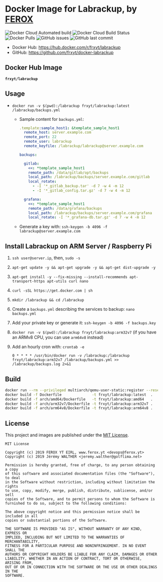 # Docker Image for Labrackup, by [FEROX](https://ferox.yt)

![Docker Cloud Automated build](https://img.shields.io/docker/cloud/automated/frxyt/labrackup.svg)
![Docker Cloud Build Status](https://img.shields.io/docker/cloud/build/frxyt/labrackup.svg)
![Docker Pulls](https://img.shields.io/docker/pulls/frxyt/labrackup.svg)
![GitHub issues](https://img.shields.io/github/issues/frxyt/docker-labrackup.svg)
![GitHub last commit](https://img.shields.io/github/last-commit/frxyt/docker-labrackup.svg)

* Docker Hub: https://hub.docker.com/r/frxyt/labrackup
* GitHub: https://github.com/frxyt/docker-labrackup

## Docker Hub Image

**`frxyt/labrackup`**

## Usage

* `docker run -v $(pwd):/labrackup frxyt/labrackup:latest /labrackup/backups.yml`
  * Sample content for `backups.yml`:

    ```yml
    .template:sample_host1: &template_sample_host1
      remote_host: server.example.com
      remote_port: 22
      remote_user: labrackup
      remote_keyfile: /labrackup/labrackup@server.example.com

    backups:

      gitlab:
        <<: *template_sample_host1
        remote_path: /data/gitlab/opt/backups
        local_path: /labrackup/backups/server.example.com/gitlab
        local_rotate:
          - -I '*_gitlab_backup.tar' -d 7 -w 4 -m 12
          - -I '*_gitlab_config.tar.gz' -d 7 -w 4 -m 12
    
      grafana:
        <<: *template_sample_host1
        remote_path: /data/grafana/backups
        local_path: /labrackup/backups/server.example.com/grafana
        local_rotate: -I '*_grafana-db.tar.gz' -d 7 -w 4 -m 12
    ```

  * Generate a key with: `ssh-keygen -b 4096 -f labrackup@server.example.com`

## Install Labrackup on ARM Server / Raspberry Pi

1. `ssh user@server.ip`, then, `sudo -s`
1. `apt-get update -y && apt-get upgrade -y && apt-get dist-upgrade -y`
1. `apt-get install -y --fix-missing --install-recommends apt-transport-https apt-utils curl nano`
1. `curl -sSL https://get.docker.com | sh`
1. `mkdir /labrackup && cd /labrackup`
1. Create a `backups.yml` describing the services to backup: `nano backups.yml`
1. Add your private key or generate it: `ssh-keygen -b 4096 -f backups.key`
1. `docker run -v $(pwd):/labrackup frxyt/labrackup:arm32v7` (if you have an ARMv8 CPU, you can use `arm64v8` instead)
1. Add an hourly cron with: `crontab -e`

   `0 * * * * /usr/bin/docker run -v /labrackup:/labrackup frxyt/labrackup:arm32v7 /labrackup/backups.yml >> /labrackup/backups.log 2>&1`

## Build

```sh
docker run --rm --privileged multiarch/qemu-user-static:register --reset
docker build -f Dockerfile              -t frxyt/labrackup:latest  .
docker build -f arch/amd64/Dockerfile   -t frxyt/labrackup:amd64   .
docker build -f arch/arm32v7/Dockerfile -t frxyt/labrackup:arm32v7 .
docker build -f arch/arm64v8/Dockerfile -t frxyt/labrackup:arm64v8 .
```

## License

This project and images are published under the [MIT License](LICENSE).

```
MIT License

Copyright (c) 2019 FEROX YT EIRL, www.ferox.yt <devops@ferox.yt>
Copyright (c) 2019 Jérémy WALTHER <jeremy.walther@golflima.net>

Permission is hereby granted, free of charge, to any person obtaining a copy
of this software and associated documentation files (the "Software"), to deal
in the Software without restriction, including without limitation the rights
to use, copy, modify, merge, publish, distribute, sublicense, and/or sell
copies of the Software, and to permit persons to whom the Software is
furnished to do so, subject to the following conditions:

The above copyright notice and this permission notice shall be included in all
copies or substantial portions of the Software.

THE SOFTWARE IS PROVIDED "AS IS", WITHOUT WARRANTY OF ANY KIND, EXPRESS OR
IMPLIED, INCLUDING BUT NOT LIMITED TO THE WARRANTIES OF MERCHANTABILITY,
FITNESS FOR A PARTICULAR PURPOSE AND NONINFRINGEMENT. IN NO EVENT SHALL THE
AUTHORS OR COPYRIGHT HOLDERS BE LIABLE FOR ANY CLAIM, DAMAGES OR OTHER
LIABILITY, WHETHER IN AN ACTION OF CONTRACT, TORT OR OTHERWISE, ARISING FROM,
OUT OF OR IN CONNECTION WITH THE SOFTWARE OR THE USE OR OTHER DEALINGS IN THE
SOFTWARE.
```